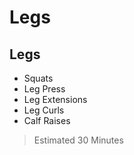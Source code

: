 <h1>
    Legs
</h1>

## Legs

- Squats
- Leg Press
- Leg Extensions
- Leg Curls
- Calf Raises

> Estimated 30 Minutes